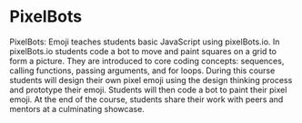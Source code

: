 # PixelBots
 
PixelBots: Emoji teaches students basic JavaScript using pixelBots.io. In pixelBots.io students code a bot to move and paint squares on a grid to form a picture. They are introduced to core coding concepts: sequences, calling functions, passing arguments, and for loops. During this course students will design their own pixel emoji using the design thinking process and prototype their emoji. Students will then code a bot to paint their pixel emoji. At the end of the course, students share their work with peers and mentors at a culminating showcase.  
<br spacing="1"></br>



